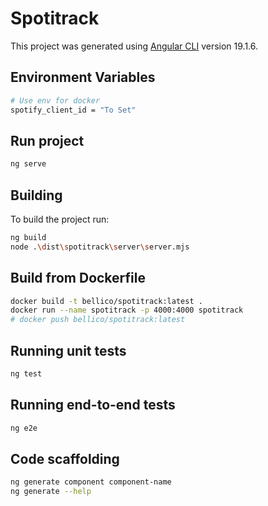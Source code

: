 # Spotitrack

This project was generated using [Angular CLI](https://github.com/angular/angular-cli) version 19.1.6.

## Environment Variables

```bash
# Use env for docker
spotify_client_id = "To Set"
```

## Run project

```bash
ng serve
```

## Building

To build the project run:

```bash
ng build
node .\dist\spotitrack\server\server.mjs
```

## Build from Dockerfile

```bash
docker build -t bellico/spotitrack:latest .
docker run --name spotitrack -p 4000:4000 spotitrack
# docker push bellico/spotitrack:latest
```

## Running unit tests

```bash
ng test
```

## Running end-to-end tests

```bash
ng e2e
```
## Code scaffolding

```bash
ng generate component component-name
ng generate --help
```
